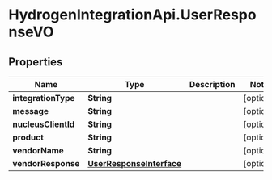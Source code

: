 # HydrogenIntegrationApi.UserResponseVO

## Properties
Name | Type | Description | Notes
------------ | ------------- | ------------- | -------------
**integrationType** | **String** |  | [optional] 
**message** | **String** |  | [optional] 
**nucleusClientId** | **String** |  | [optional] 
**product** | **String** |  | [optional] 
**vendorName** | **String** |  | [optional] 
**vendorResponse** | [**UserResponseInterface**](UserResponseInterface.md) |  | [optional] 


